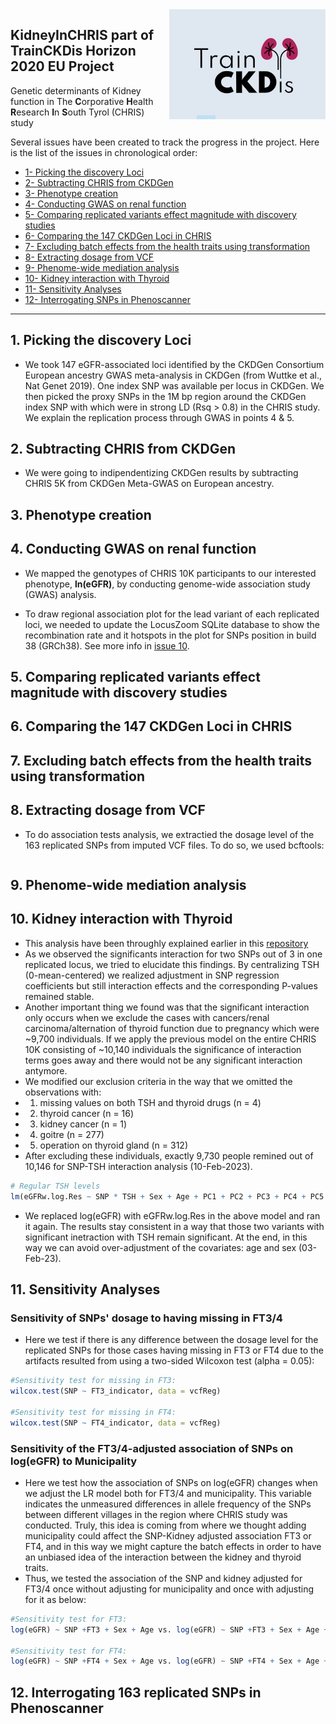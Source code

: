 <img src="https://github.com/DariushG3/kidneyInCHRIS/blob/main/Untitled.jpg" width=250 align="right">

## KidneyInCHRIS part of TrainCKDis Horizon 2020 EU Project
Genetic determinants of Kidney function in The **C**orporative **H**ealth **R**esearch **I**n **S**outh Tyrol (CHRIS) study

Several issues have been created to track the progress in the project. Here is the list of the issues in chronological order:

* [1- Picking the discovery Loci](#1-picking-the-discovery-loci)
* [2- Subtracting CHRIS from CKDGen](#2-subtracting-chris-from-ckdgen)
* [3- Phenotype creation](#3-phenotype-creation)
* [4- Conducting GWAS on renal function](#4-conducting-gwas-on-renal-function)
* [5- Comparing replicated variants effect magnitude with discovery studies](#)
* [6- Comparing the 147 CKDGen Loci in CHRIS](#)
* [7- Excluding batch effects from the health traits using transformation](#)
* [8- Extracting dosage from VCF](#8-extracting-dosage-from-vcf)
* [9- Phenome-wide mediation analysis](#9-phenome-wide-mediation-analysis)
* [10- Kidney interaction with Thyroid](#10-kidney-interaction-with-thyroid)
* [11- Sensitivity Analyses](#11-sensitivity-analyses)
* [12- Interrogating SNPs in Phenoscanner](#12-interrogating-snps-in-phenoscanner)
___________________________________________________________________________________________________________


## 1. Picking the discovery Loci
- We took 147 eGFR-associated loci identified by the CKDGen Consortium European ancestry GWAS meta-analysis in CKDGen (from Wuttke et al., Nat Genet 2019). One index SNP was available per locus in CKDGen. We then picked the proxy SNPs in the 1M bp region around the CKDGen index SNP with which were in strong LD (Rsq > 0.8) in the CHRIS study. We explain the replication process through GWAS in points 4 & 5.

## 2. Subtracting CHRIS from CKDGen
- We were going to indipendentizing CKDGen results by subtracting CHRIS 5K from CKDGen Meta-GWAS on European ancestry.

## 3. Phenotype creation

## 4. Conducting GWAS on renal function
- We mapped the genotypes of CHRIS 10K participants to our interested phenotype, __ln(eGFR)__, by conducting genome-wide association study (GWAS) analysis.

- To draw regional association plot for the lead variant of each replicated loci, we needed to update the LocusZoom SQLite database to show the recombination rate and it hotspots in the plot for SNPs position in build 38 (GRCh38). See more info in [issue 10](https://github.com/DariushG3/kidneyInCHRIS/issues).

## 5. Comparing replicated variants effect magnitude with discovery studies

## 6. Comparing the 147 CKDGen Loci in CHRIS

## 7. Excluding batch effects from the health traits using transformation

## 8. Extracting dosage from VCF
- To do association tests analysis, we extractied the dosage level of the 163 replicated SNPs from imputed VCF files. To do so, we used bcftools:
```bash

```

## 9. Phenome-wide mediation analysis

## 10. Kidney interaction with Thyroid
- This analysis have been throughly explained earlier in this [repository](https://github.com/DariushG3/SNP-TSHcat_Interaction_Model)
- As we observed the significants interaction for two SNPs out of 3 in one replicated locus, we tried to elucidate this findings. By centralizing TSH (0-mean-centered) we realized adjustment in SNP regression coefficients but still interaction effects and the corresponding P-values remained stable.
- Another important thing we found was that the significant interaction only occurs when we exclude the cases with cancers/renal carcinoma/alternation of thyroid function due to pregnancy which were ~9,700 individuals. If we apply the previous model on the entire CHRIS 10K consisting of ~10,140 individuals the significance of interaction terms goes away and there would not be any significant interaction antymore.
- We modified our exclusion criteria in the way that we omitted the observations with:
- 1. missing values on both TSH and thyroid drugs (n = 4)
- 2. thyroid cancer (n = 16)
- 3. kidney cancer (n = 1)
- 4. goitre (n = 277)
- 5. operation on thyroid gland (n = 312)
- After excluding these individuals, exactly 9,730 people remined out of 10,146 for SNP-TSH interaction analysis (10-Feb-2023).
```R
# Regular TSH levels
lm(eGFRw.log.Res ~ SNP * TSH + Sex + Age + PC1 + PC2 + PC3 + PC4 + PC5 + PC6 + PC7 + PC8 + PC9 + PC10)
```

- We replaced log(eGFR) with eGFRw.log.Res in the above model and ran it again. The results stay consistent in a way that those two variants with significant inetraction with TSH remain significant. At the end, in this way we can avoid over-adjustment of the covariates: age and sex (03-Feb-23).

## 11. Sensitivity Analyses
### Sensitivity of SNPs' dosage to having missing in FT3/4
- Here we test if there is any difference between the dosage level for the replicated SNPs for those cases having missing in FT3 or FT4 due to the artifacts resulted from using a two-sided Wilcoxon test (alpha = 0.05):
```R
#Sensitivity test for missing in FT3:
wilcox.test(SNP ~ FT3_indicator, data = vcfReg)

#Sensitivity test for missing in FT4:
wilcox.test(SNP ~ FT4_indicator, data = vcfReg)
```
### Sensitivity of the FT3/4-adjusted association of SNPs on log(eGFR) to Municipality
- Here we test how the association of SNPs on log(eGFR) changes when we adjust the LR model both for FT3/4 and municipality. This variable indicates the unmeasured differences in allele frequency of the SNPs between different villages in the region where CHRIS study was conducted. Truly, this idea is coming from where we thought adding municipality could affect the SNP-Kidney adjusted association FT3 or FT4, and in this way we might capture the batch effects in order to have an unbiased idea of the interaction between the kidney and thyroid traits.
- Thus, we tested the association of the SNP and kidney adjusted for FT3/4 once without adjusting for municipality and once with adjusting for it as below:
```R
#Sensitivity test for FT3:
log(eGFR) ~ SNP +FT3 + Sex + Age vs. log(eGFR) ~ SNP +FT3 + Sex + Age + Municipality

#Sensitivity test for FT4:
log(eGFR) ~ SNP +FT4 + Sex + Age vs. log(eGFR) ~ SNP +FT4 + Sex + Age + Municipality
```

## 12. Interrogating 163 replicated SNPs in Phenoscanner

